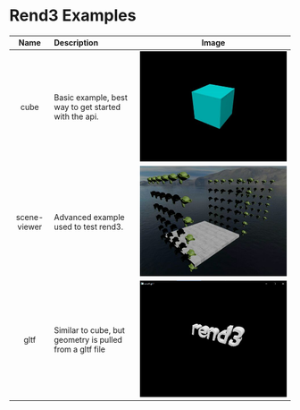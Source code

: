 # Rend3 Examples

| Name         | Description | Image |
|:------------:|:------------|-------|
| cube         | Basic example, best way to get started with the api. | ![](cube/screenshot.jpg) |
| scene-viewer | Advanced example used to test rend3. | ![](scene-viewer/screenshot.jpg) |
| gltf         | Similar to cube, but geometry is pulled from a gltf file | ![](gltf/screenshot.jpg) |
